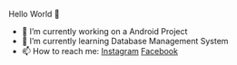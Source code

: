 Hello World 👋

- 🔭 I’m currently working on a Android Project
- 🌱 I’m currently learning Database Management System
- 📫 How to reach me: [Instagram](https://www.instagram.com/_adarsh_shahi/) [Facebook](https://www.facebook.com/adarsh.shahi.1009)    
                                
                    
